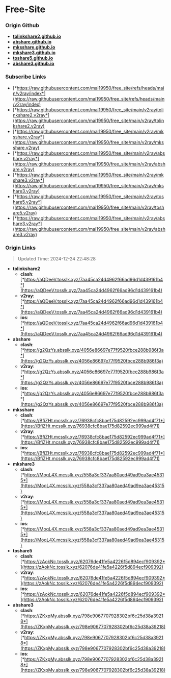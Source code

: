 # Free-Site

### Origin Github

- [**tolinkshare2.github.io**](https://github.com/tolinkshare2/tolinkshare2.github.io)
- [**abshare.github.io**](https://github.com/abshare/abshare.github.io)
- [**mksshare.github.io**](https://github.com/mksshare/mksshare.github.io)
- [**mkshare3.github.io**](https://github.com/mkshare3/mkshare3.github.io)
- [**toshare5.github.io**](https://github.com/toshare5/toshare5.github.io)
- [**abshare3.github.io**](https://github.com/abshare3/abshare3.github.io)

### Subscribe Links

- [*https://raw.githubusercontent.com/mai19950/free_site/refs/heads/main/v2ray/index*](https://raw.githubusercontent.com/mai19950/free_site/refs/heads/main/v2ray/index)
- [*https://raw.githubusercontent.com/mai19950/free_site/main/v2ray/tolinkshare2.v2ray*](https://raw.githubusercontent.com/mai19950/free_site/main/v2ray/tolinkshare2.v2ray)
- [*https://raw.githubusercontent.com/mai19950/free_site/main/v2ray/mksshare.v2ray*](https://raw.githubusercontent.com/mai19950/free_site/main/v2ray/mksshare.v2ray)
- [*https://raw.githubusercontent.com/mai19950/free_site/main/v2ray/abshare.v2ray*](https://raw.githubusercontent.com/mai19950/free_site/main/v2ray/abshare.v2ray)
- [*https://raw.githubusercontent.com/mai19950/free_site/main/v2ray/mkshare3.v2ray*](https://raw.githubusercontent.com/mai19950/free_site/main/v2ray/mkshare3.v2ray)
- [*https://raw.githubusercontent.com/mai19950/free_site/main/v2ray/toshare5.v2ray*](https://raw.githubusercontent.com/mai19950/free_site/main/v2ray/toshare5.v2ray)
- [*https://raw.githubusercontent.com/mai19950/free_site/main/v2ray/abshare3.v2ray*](https://raw.githubusercontent.com/mai19950/free_site/main/v2ray/abshare3.v2ray)

### Origin Links

> Updated Time: 2024-12-24 22:48:28

- **tolinkshare2**
  - **clash**: [*https://aQDeeV.tosslk.xyz/7aa45ca24d4962f66ad96d1d439161b4*](https://aQDeeV.tosslk.xyz/7aa45ca24d4962f66ad96d1d439161b4)
  - **v2ray**: [*https://aQDeeV.tosslk.xyz/7aa45ca24d4962f66ad96d1d439161b4*](https://aQDeeV.tosslk.xyz/7aa45ca24d4962f66ad96d1d439161b4)
  - **ios**: [*https://aQDeeV.tosslk.xyz/7aa45ca24d4962f66ad96d1d439161b4*](https://aQDeeV.tosslk.xyz/7aa45ca24d4962f66ad96d1d439161b4)
- **abshare**
  - **clash**: [*https://g2QzYs.absslk.xyz/4056e86697e77f9520fbce288b986f3a*](https://g2QzYs.absslk.xyz/4056e86697e77f9520fbce288b986f3a)
  - **v2ray**: [*https://g2QzYs.absslk.xyz/4056e86697e77f9520fbce288b986f3a*](https://g2QzYs.absslk.xyz/4056e86697e77f9520fbce288b986f3a)
  - **ios**: [*https://g2QzYs.absslk.xyz/4056e86697e77f9520fbce288b986f3a*](https://g2QzYs.absslk.xyz/4056e86697e77f9520fbce288b986f3a)
- **mksshare**
  - **clash**: [*https://BfiZHt.mcsslk.xyz/76938cfc8bae175d82592ec999ad4f71*](https://BfiZHt.mcsslk.xyz/76938cfc8bae175d82592ec999ad4f71)
  - **v2ray**: [*https://BfiZHt.mcsslk.xyz/76938cfc8bae175d82592ec999ad4f71*](https://BfiZHt.mcsslk.xyz/76938cfc8bae175d82592ec999ad4f71)
  - **ios**: [*https://BfiZHt.mcsslk.xyz/76938cfc8bae175d82592ec999ad4f71*](https://BfiZHt.mcsslk.xyz/76938cfc8bae175d82592ec999ad4f71)
- **mkshare3**
  - **clash**: [*https://MoqL4X.mcsslk.xyz/558a3cf337aa80aed49ad9ea3ae45315*](https://MoqL4X.mcsslk.xyz/558a3cf337aa80aed49ad9ea3ae45315)
  - **v2ray**: [*https://MoqL4X.mcsslk.xyz/558a3cf337aa80aed49ad9ea3ae45315*](https://MoqL4X.mcsslk.xyz/558a3cf337aa80aed49ad9ea3ae45315)
  - **ios**: [*https://MoqL4X.mcsslk.xyz/558a3cf337aa80aed49ad9ea3ae45315*](https://MoqL4X.mcsslk.xyz/558a3cf337aa80aed49ad9ea3ae45315)
- **toshare5**
  - **clash**: [*https://zAokNc.tosslk.xyz/62076de41fe5a4226f5d894ecf909392*](https://zAokNc.tosslk.xyz/62076de41fe5a4226f5d894ecf909392)
  - **v2ray**: [*https://zAokNc.tosslk.xyz/62076de41fe5a4226f5d894ecf909392*](https://zAokNc.tosslk.xyz/62076de41fe5a4226f5d894ecf909392)
  - **ios**: [*https://zAokNc.tosslk.xyz/62076de41fe5a4226f5d894ecf909392*](https://zAokNc.tosslk.xyz/62076de41fe5a4226f5d894ecf909392)
- **abshare3**
  - **clash**: [*https://ZKxpMy.absslk.xyz/798e9067707928302bf6c25d38a39218*](https://ZKxpMy.absslk.xyz/798e9067707928302bf6c25d38a39218)
  - **v2ray**: [*https://ZKxpMy.absslk.xyz/798e9067707928302bf6c25d38a39218*](https://ZKxpMy.absslk.xyz/798e9067707928302bf6c25d38a39218)
  - **ios**: [*https://ZKxpMy.absslk.xyz/798e9067707928302bf6c25d38a39218*](https://ZKxpMy.absslk.xyz/798e9067707928302bf6c25d38a39218)
